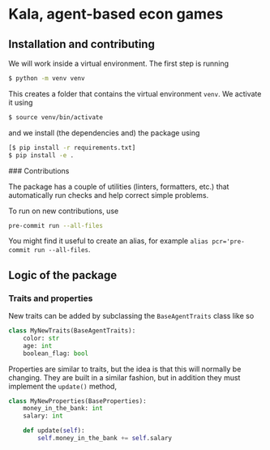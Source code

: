 # Kala, agent-based econ games


## Installation and contributing

We will work inside a virtual environment. The first step is running

```bash
$ python -m venv venv
```

This creates a folder that contains the virtual environment `venv`. We activate it using


```bash
$ source venv/bin/activate
```

and we install (the dependencies and) the package using

```bash
[$ pip install -r requirements.txt]
$ pip install -e .
```

### Contributions

The package has a couple of utilities (linters, formatters, etc.) that automatically run checks and help correct simple problems.

To run on new contributions, use

```bash
pre-commit run --all-files
```

You might find it useful to create an alias, for example `alias pcr='pre-commit run --all-files`.


## Logic of the package

### Traits and properties

New traits can be added by subclassing the `BaseAgentTraits` class like so

```python
class MyNewTraits(BaseAgentTraits):
    color: str
    age: int
    boolean_flag: bool
```

Properties are similar to traits, but the idea is that this will normally be changing. They are built in a similar fashion, but in addition they must implement the `update()` method,


```python
class MyNewProperties(BaseProperties):
    money_in_the_bank: int
    salary: int

    def update(self):
        self.money_in_the_bank += self.salary
```
